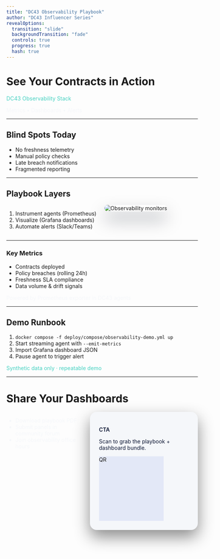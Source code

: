 ```yaml
---
title: "DC43 Observability Playbook"
author: "DC43 Influencer Series"
revealOptions:
  transition: "slide"
  backgroundTransition: "fade"
  controls: true
  progress: true
  hash: true
---
```


<!-- .slide: data-background-color="#030D1F" -->
# See Your Contracts in Action
<p style="color:#47D1C1;">DC43 Observability Stack</p>
<p class="fragment fade-up" style="color:#F5F7FA;">Metrics • Dashboards • Alerts</p>

---

<!-- .slide: data-background-image="https://images.unsplash.com/photo-1517433456452-f9633a875f6f" data-background-size="cover" data-background-opacity="0.35" -->
## Blind Spots Today

- <span class="fragment fade-in">No freshness telemetry</span>
- <span class="fragment fade-in">Manual policy checks</span>
- <span class="fragment fade-in">Late breach notifications</span>
- <span class="fragment fade-in">Fragmented reporting</span>

---

<!-- .slide: data-background-color="#F5F7FA" -->
## Playbook Layers

<div class="columns">
<div>
<ol>
<li class="fragment fade-right">Instrument agents (Prometheus)</li>
<li class="fragment fade-right">Visualize (Grafana dashboards)</li>
<li class="fragment fade-right">Automate alerts (Slack/Teams)</li>
</ol>
</div>
<div>
<img class="fragment zoom-in" src="https://images.unsplash.com/photo-1553877522-43269d4ea984" alt="Observability monitors" style="border-radius:18px; box-shadow:0 22px 44px rgba(3,13,31,0.35);"/>
</div>
</div>

---

<!-- .slide: data-background-gradient="radial-gradient(circle at top,#47D1C1,#030D1F)" -->
### Key Metrics

- Contracts deployed
- Policy breaches (rolling 24h)
- Freshness SLA compliance
- Data volume & drift signals

<p class="fragment fade-in" style="color:#F5F7FA;">Powered by Prometheus exporter in DC43 agents</p>

---

<!-- .slide: data-background-color="#0B1533" -->
## Demo Runbook

1. `docker compose -f deploy/compose/observability-demo.yml up`
2. Start streaming agent with `--emit-metrics`
3. Import Grafana dashboard JSON
4. Pause agent to trigger alert

<p class="fragment fade-in" style="color:#47D1C1;">Synthetic data only · repeatable demo</p>

---

<!-- .slide: data-background-image="https://images.unsplash.com/photo-1460925895917-afdab827c52f" data-background-size="cover" data-background-opacity="0.35" -->
# Share Your Dashboards

<div class="columns">
<div>
<ul>
<li class="fragment fade-in" style="color:#F5F7FA;">Download playbook PDF</li>
<li class="fragment fade-in" style="color:#F5F7FA;">Submit panels in community forum</li>
<li class="fragment fade-in" style="color:#F5F7FA;">Join observability office hours</li>
</ul>
</div>
<div>
<div class="fragment fade-in" style="background:#F5F7FA; padding:24px; border-radius:18px; box-shadow:0 18px 42px rgba(0,0,0,0.45);">
<p style="color:#0B1533; font-weight:600;">CTA</p>
<p style="color:#0B1533;">Scan to grab the playbook + dashboard bundle.</p>
<div style="width:170px; height:170px; background:#E3E8F7;">QR</div>
</div>
</div>
</div>
